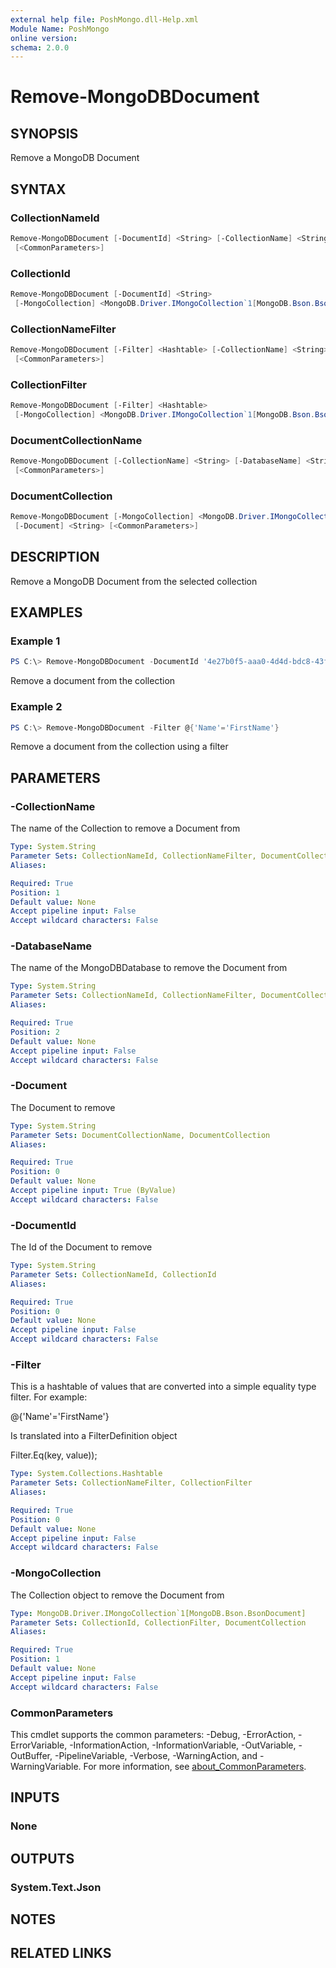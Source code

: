 ```yaml
---
external help file: PoshMongo.dll-Help.xml
Module Name: PoshMongo
online version:
schema: 2.0.0
---
```


# Remove-MongoDBDocument

## SYNOPSIS

Remove a MongoDB Document

## SYNTAX

### CollectionNameId

```powershell
Remove-MongoDBDocument [-DocumentId] <String> [-CollectionName] <String> [-DatabaseName] <String>
 [<CommonParameters>]
```

### CollectionId

```powershell
Remove-MongoDBDocument [-DocumentId] <String>
 [-MongoCollection] <MongoDB.Driver.IMongoCollection`1[MongoDB.Bson.BsonDocument]> [<CommonParameters>]
```

### CollectionNameFilter

```powershell
Remove-MongoDBDocument [-Filter] <Hashtable> [-CollectionName] <String> [-DatabaseName] <String>
 [<CommonParameters>]
```

### CollectionFilter

```powershell
Remove-MongoDBDocument [-Filter] <Hashtable>
 [-MongoCollection] <MongoDB.Driver.IMongoCollection`1[MongoDB.Bson.BsonDocument]> [<CommonParameters>]
```

### DocumentCollectionName

```powershell
Remove-MongoDBDocument [-CollectionName] <String> [-DatabaseName] <String> [-Document] <String>
 [<CommonParameters>]
```

### DocumentCollection

```powershell
Remove-MongoDBDocument [-MongoCollection] <MongoDB.Driver.IMongoCollection`1[MongoDB.Bson.BsonDocument]>
 [-Document] <String> [<CommonParameters>]
```

## DESCRIPTION

Remove a MongoDB Document from the selected collection

## EXAMPLES

### Example 1

```powershell
PS C:\> Remove-MongoDBDocument -DocumentId '4e27b0f5-aaa0-4d4d-bdc8-43f811242d93'
```

Remove a document from the collection

### Example 2

```powershell
PS C:\> Remove-MongoDBDocument -Filter @{'Name'='FirstName'}
```

Remove a document from the collection using a filter

## PARAMETERS

### -CollectionName

The name of the Collection to remove a Document from

```yaml
Type: System.String
Parameter Sets: CollectionNameId, CollectionNameFilter, DocumentCollectionName
Aliases:

Required: True
Position: 1
Default value: None
Accept pipeline input: False
Accept wildcard characters: False
```

### -DatabaseName

The name of the MongoDBDatabase to remove the Document from

```yaml
Type: System.String
Parameter Sets: CollectionNameId, CollectionNameFilter, DocumentCollectionName
Aliases:

Required: True
Position: 2
Default value: None
Accept pipeline input: False
Accept wildcard characters: False
```

### -Document

The Document to remove

```yaml
Type: System.String
Parameter Sets: DocumentCollectionName, DocumentCollection
Aliases:

Required: True
Position: 0
Default value: None
Accept pipeline input: True (ByValue)
Accept wildcard characters: False
```

### -DocumentId

The Id of the Document to remove

```yaml
Type: System.String
Parameter Sets: CollectionNameId, CollectionId
Aliases:

Required: True
Position: 0
Default value: None
Accept pipeline input: False
Accept wildcard characters: False
```

### -Filter

This is a hashtable of values that are converted into a simple equality type
filter. For example:

@{'Name'='FirstName'}

Is translated into a FilterDefinition object

Filter.Eq(key, value));

```yaml
Type: System.Collections.Hashtable
Parameter Sets: CollectionNameFilter, CollectionFilter
Aliases:

Required: True
Position: 0
Default value: None
Accept pipeline input: False
Accept wildcard characters: False
```

### -MongoCollection

The Collection object to remove the Document from

```yaml
Type: MongoDB.Driver.IMongoCollection`1[MongoDB.Bson.BsonDocument]
Parameter Sets: CollectionId, CollectionFilter, DocumentCollection
Aliases:

Required: True
Position: 1
Default value: None
Accept pipeline input: False
Accept wildcard characters: False
```

### CommonParameters

This cmdlet supports the common parameters: -Debug, -ErrorAction, -ErrorVariable, -InformationAction, -InformationVariable, -OutVariable, -OutBuffer, -PipelineVariable, -Verbose, -WarningAction, and -WarningVariable. For more information, see [about_CommonParameters](http://go.microsoft.com/fwlink/?LinkID=113216).

## INPUTS

### None

## OUTPUTS

### System.Text.Json

## NOTES

## RELATED LINKS
